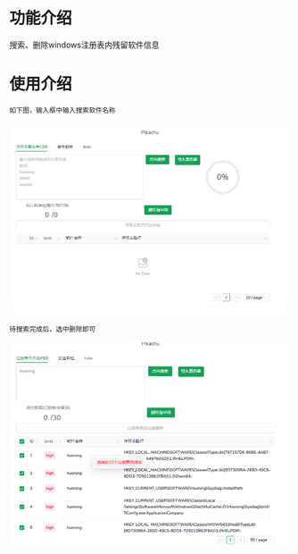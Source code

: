 # 功能介绍

搜索、删除windows注册表内残留软件信息  


# 使用介绍
```
如下图，输入框中输入搜索软件名称
```
![](https://github.com/pikachu-cxy/pika/blob/master/images/%E4%B8%BB%E9%A1%B5%E9%9D%A2.png)
```
待搜索完成后，选中删除即可
```
![](https://github.com/pikachu-cxy/pika/blob/master/images/%E5%88%A0%E9%99%A4.png)




